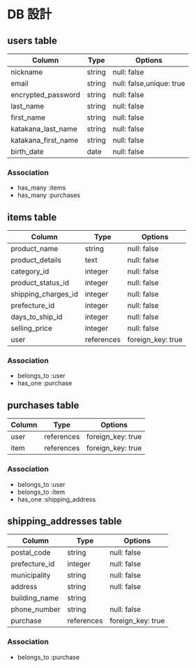# DB 設計

## users table

| Column              | Type                | Options                  |
|---------------------|---------------------|--------------------------|
| nickname            | string              | null: false              |
| email               | string              | null: false,unique: true |
| encrypted_password  | string              | null: false              |
| last_name           | string              | null: false              |
| first_name          | string              | null: false              |
| katakana_last_name  | string              | null: false              |
| katakana_first_name | string              | null: false              |
| birth_date          | date                | null: false              |

### Association

* has_many :items
* has_many :purchases


## items table

| Column              | Type                | Options                |
|---------------------|---------------------|------------------------|
| product_name        | string              | null: false            |
| product_details     | text                | null: false            |
| category_id         | integer             | null: false            |
| product_status_id   | integer             | null: false            |
| shipping_charges_id | integer             | null: false            |
| prefecture_id       | integer             | null: false            |
| days_to_ship_id     | integer             | null: false            |
| selling_price       | integer             | null: false            |
| user                | references          | foreign_key: true      |


### Association

- belongs_to :user
- has_one :purchase

## purchases table

| Column             | Type                | Options                 |
|--------------------|---------------------|-------------------------|
| user               | references          | foreign_key: true       |
| item              | references          | foreign_key: true       |

### Association

- belongs_to :user
- belongs_to :item
- has_one :shipping_address

## shipping_addresses table

| Column             | Type                | Options                 |
|--------------------|---------------------|-------------------------|
| postal_code        | string              | null: false             |
| prefecture_id       | integer             | null: false            |
| municipality       | string              | null: false             |
| address            | string              | null: false             |
| building_name      | string              |                         |
| phone_number       | string              | null: false             |
| purchase           | references          | foreign_key: true       |

### Association

- belongs_to :purchase
